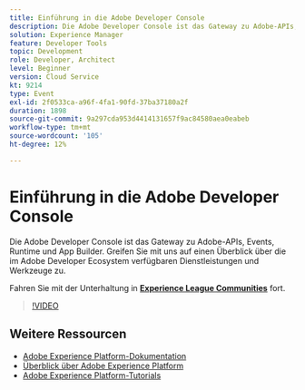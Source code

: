 ```yaml
---
title: Einführung in die Adobe Developer Console
description: Die Adobe Developer Console ist das Gateway zu Adobe-APIs, Events, Runtime und App Builder. Greifen Sie mit uns auf einen Überblick über die im Adobe Developer Ecosystem verfügbaren Dienstleistungen und Werkzeuge zu.
solution: Experience Manager
feature: Developer Tools
topic: Development
role: Developer, Architect
level: Beginner
version: Cloud Service
kt: 9214
type: Event
exl-id: 2f0533ca-a96f-4fa1-90fd-37ba37180a2f
duration: 1898
source-git-commit: 9a297cda953d4414131657f9ac84580aea0eabeb
workflow-type: tm+mt
source-wordcount: '105'
ht-degree: 12%

---
```


# Einführung in die Adobe Developer Console

Die Adobe Developer Console ist das Gateway zu Adobe-APIs, Events, Runtime und App Builder. Greifen Sie mit uns auf einen Überblick über die im Adobe Developer Ecosystem verfügbaren Dienstleistungen und Werkzeuge zu.

Fahren Sie mit der Unterhaltung in **[Experience League Communities](https://adobe.ly/2Y2DDld)** fort.

>[!VIDEO](https://video.tv.adobe.com/v/337771/?quality=12&learn=on&hidetitle=true)

## Weitere Ressourcen

- [Adobe Experience Platform-Dokumentation](https://experienceleague.adobe.com/docs/experience-platform.html?lang=de)
- [Überblick über Adobe Experience Platform](https://experienceleague.adobe.com/docs/experience-platform/landing/home.html?lang=de)
- [Adobe Experience Platform-Tutorials](https://experienceleague.adobe.com/docs/platform-learn/tutorials/overview.html?lang=de)
